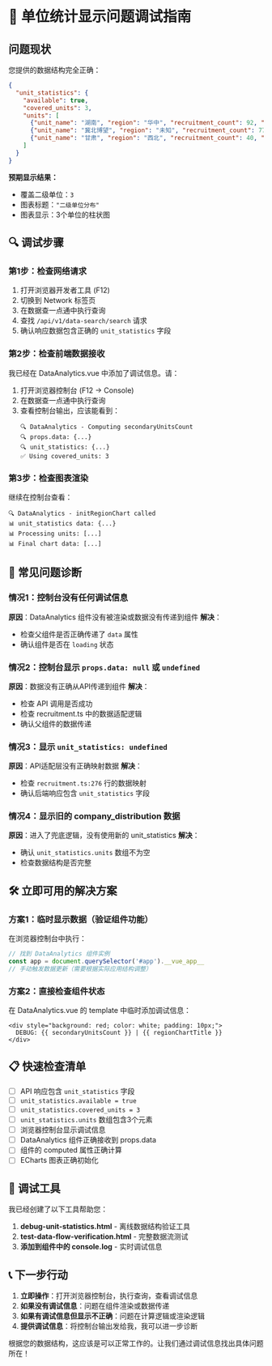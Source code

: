 # 🔧 单位统计显示问题调试指南

## 问题现状
您提供的数据结构完全正确：
```json
{
  "unit_statistics": {
    "available": true,
    "covered_units": 3,
    "units": [
      {"unit_name": "湖南", "region": "华中", "recruitment_count": 92, "percentage": 44.02},
      {"unit_name": "冀北博望", "region": "未知", "recruitment_count": 77, "percentage": 36.84},
      {"unit_name": "甘肃", "region": "西北", "recruitment_count": 40, "percentage": 19.14}
    ]
  }
}
```

**预期显示结果：**
- 覆盖二级单位：`3`
- 图表标题：`"二级单位分布"`
- 图表显示：3个单位的柱状图

## 🔍 调试步骤

### 第1步：检查网络请求
1. 打开浏览器开发者工具 (F12)
2. 切换到 Network 标签页
3. 在数据查一点通中执行查询
4. 查找 `/api/v1/data-search/search` 请求
5. 确认响应数据包含正确的 `unit_statistics` 字段

### 第2步：检查前端数据接收
我已经在 DataAnalytics.vue 中添加了调试信息。请：

1. 打开浏览器控制台 (F12 → Console)
2. 在数据查一点通中执行查询
3. 查看控制台输出，应该能看到：
   ```
   🔍 DataAnalytics - Computing secondaryUnitsCount
   🔍 props.data: {...}
   🔍 unit_statistics: {...}
   ✅ Using covered_units: 3
   ```

### 第3步：检查图表渲染
继续在控制台查看：
```
🔍 DataAnalytics - initRegionChart called
📊 unit_statistics data: {...}
📊 Processing units: [...]
📊 Final chart data: [...]
```

## 🚨 常见问题诊断

### 情况1：控制台没有任何调试信息
**原因**：DataAnalytics 组件没有被渲染或数据没有传递到组件
**解决**：
- 检查父组件是否正确传递了 `data` 属性
- 确认组件是否在 `loading` 状态

### 情况2：控制台显示 `props.data: null` 或 `undefined`
**原因**：数据没有正确从API传递到组件
**解决**：
- 检查 API 调用是否成功
- 检查 recruitment.ts 中的数据适配逻辑
- 确认父组件的数据传递

### 情况3：显示 `unit_statistics: undefined`
**原因**：API适配层没有正确映射数据
**解决**：
- 检查 `recruitment.ts:276` 行的数据映射
- 确认后端响应包含 `unit_statistics` 字段

### 情况4：显示旧的 company_distribution 数据
**原因**：进入了兜底逻辑，没有使用新的 unit_statistics
**解决**：
- 确认 `unit_statistics.units` 数组不为空
- 检查数据结构是否完整

## 🛠️ 立即可用的解决方案

### 方案1：临时显示数据（验证组件功能）
在浏览器控制台中执行：
```javascript
// 找到 DataAnalytics 组件实例
const app = document.querySelector('#app').__vue_app__
// 手动触发数据更新（需要根据实际应用结构调整）
```

### 方案2：直接检查组件状态
在 DataAnalytics.vue 的 template 中临时添加调试信息：
```vue
<div style="background: red; color: white; padding: 10px;">
  DEBUG: {{ secondaryUnitsCount }} | {{ regionChartTitle }}
</div>
```

## 📋 快速检查清单

- [ ] API 响应包含 `unit_statistics` 字段
- [ ] `unit_statistics.available = true`
- [ ] `unit_statistics.covered_units = 3`
- [ ] `unit_statistics.units` 数组包含3个元素
- [ ] 浏览器控制台显示调试信息
- [ ] DataAnalytics 组件正确接收到 props.data
- [ ] 组件的 computed 属性正确计算
- [ ] ECharts 图表正确初始化

## 🔧 调试工具

我已经创建了以下工具帮助您：

1. **debug-unit-statistics.html** - 离线数据结构验证工具
2. **test-data-flow-verification.html** - 完整数据流测试
3. **添加到组件中的 console.log** - 实时调试信息

## 📞 下一步行动

1. **立即操作**：打开浏览器控制台，执行查询，查看调试信息
2. **如果没有调试信息**：问题在组件渲染或数据传递
3. **如果有调试信息但显示不正确**：问题在计算逻辑或渲染逻辑
4. **提供调试信息**：将控制台输出发给我，我可以进一步诊断

根据您的数据结构，这应该是可以正常工作的。让我们通过调试信息找出具体问题所在！